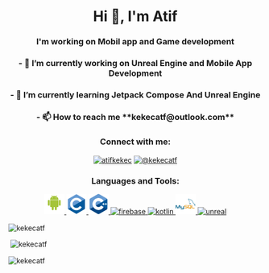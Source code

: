 <h1 align="center">Hi 👋, I'm Atif</h1>
<h3 align="center">I'm working on Mobil app and Game development</h3>

<h3 align="center">- 🔭 I’m currently working on Unreal Engine and Mobile App Development</h3>

<h3 align="center">- 🌱 I’m currently learning Jetpack Compose And Unreal Engine</h3>

<h3 align="center">- 📫 How to reach me **kekecatf@outlook.com**</h3>

<h3 align="center">Connect with me:</h3>
<p align="center">
<a href="https://linkedin.com/in/atifkekec" target="blank"><img align="center" src="https://raw.githubusercontent.com/rahuldkjain/github-profile-readme-generator/master/src/images/icons/Social/linked-in-alt.svg" alt="atifkekec" height="30" width="40" /></a>
<a href="https://medium.com/@kekecatf" target="blank"><img align="center" src="https://raw.githubusercontent.com/rahuldkjain/github-profile-readme-generator/master/src/images/icons/Social/medium.svg" alt="@kekecatf" height="30" width="40" /></a>
</p>

<h3 align="center">Languages and Tools:</h3>
<p align="center"> <a href="https://developer.android.com" target="_blank" rel="noreferrer"> <img src="https://raw.githubusercontent.com/devicons/devicon/master/icons/android/android-original-wordmark.svg" alt="android" width="40" height="40"/> </a> <a href="https://www.cprogramming.com/" target="_blank" rel="noreferrer"> <img src="https://raw.githubusercontent.com/devicons/devicon/master/icons/c/c-original.svg" alt="c" width="40" height="40"/> </a> <a href="https://www.w3schools.com/cpp/" target="_blank" rel="noreferrer"> <img src="https://raw.githubusercontent.com/devicons/devicon/master/icons/cplusplus/cplusplus-original.svg" alt="cplusplus" width="40" height="40"/> </a> <a href="https://firebase.google.com/" target="_blank" rel="noreferrer"> <img src="https://www.vectorlogo.zone/logos/firebase/firebase-icon.svg" alt="firebase" width="40" height="40"/> </a> <a href="https://kotlinlang.org" target="_blank" rel="noreferrer"> <img src="https://www.vectorlogo.zone/logos/kotlinlang/kotlinlang-icon.svg" alt="kotlin" width="40" height="40"/> </a> <a href="https://www.mysql.com/" target="_blank" rel="noreferrer"> <img src="https://raw.githubusercontent.com/devicons/devicon/master/icons/mysql/mysql-original-wordmark.svg" alt="mysql" width="40" height="40"/> </a> <a href="https://unrealengine.com/" target="_blank" rel="noreferrer"> <img src="https://raw.githubusercontent.com/kenangundogan/fontisto/036b7eca71aab1bef8e6a0518f7329f13ed62f6b/icons/svg/brand/unreal-engine.svg" alt="unreal" width="40" height="40"/> </a> </p>

<p><img align="center" src="https://github-readme-stats.vercel.app/api/top-langs?username=kekecatf&show_icons=true&locale=en&layout=compact" alt="kekecatf" /></p>

<p>&nbsp;<img align="center" src="https://github-readme-stats.vercel.app/api?username=kekecatf&show_icons=true&locale=en" alt="kekecatf" /></p>

<p><img align="center" src="https://github-readme-streak-stats.herokuapp.com/?user=kekecatf&" alt="kekecatf" /></p>
